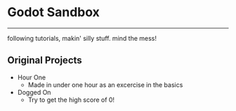 # Godot Sandbox
---

following tutorials, makin' silly stuff. mind the mess!

## Original Projects
- Hour One
   - Made in under one hour as an excercise in the basics
- Dogged On
   - Try to get the high score of 0!
